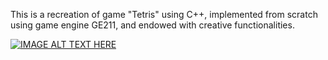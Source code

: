 This is a recreation of game "Tetris" using C++, implemented from scratch using game engine GE211, and endowed with creative functionalities.

[![IMAGE ALT TEXT HERE](https://img.youtube.com/vi/rnl9qzDo0OQ/0.jpg)](https://www.youtube.com/watch?v=rnl9qzDo0OQ)

